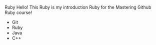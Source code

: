 Ruby Hello! This Ruby is my introduction Ruby for the Mastering Github Ruby course!

* Git
* Ruby
* Java
* C++
